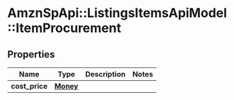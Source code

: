 # AmznSpApi::ListingsItemsApiModel::ItemProcurement

## Properties
Name | Type | Description | Notes
------------ | ------------- | ------------- | -------------
**cost_price** | [**Money**](Money.md) |  | 

